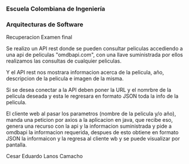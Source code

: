### Escuela Colombiana de Ingeniería

### Arquitecturas de Software

Recuperacion Examen final


Se realizo un API rest donde se pueden consultar peliculas accediendo a una api de peliculas "omdbapi.com", con una llave suministrada por ellos realizamos las consultas de cualquier peliculas. 

Y el API rest nos mostrara informacion acerca de la pelicula, año, descripcion de la pelicula e imagen de la misma.

Si se desea conectar a la API deben poner la URL  y el nomrbre de la pelicula deseada y esta le regresara en formato JSON toda la info de la pelicula.


El cliente web al pasar los parametros (nombre de la pelicula y/o año), manda una peticion por axios a la aplicacion en java, que recibe eso, genera una recurso con la api y la informacion suministrada y pide a omdbapi la informacion requerida, despues de esto obtiene en formato JSON la informaicon y la regresa al cliente wb y se puede visualizar por pantalla.



Cesar Eduardo Lanos Camacho
